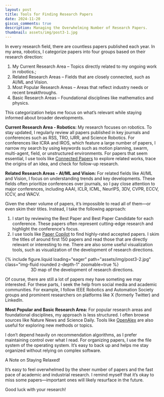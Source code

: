 ```yaml
---
layout: post
title: Tools for Finding Research Papers
date: 2024-11-20
giscus_comments: true
description: Managing the Overwhelming Number of Research Papers.
thumbnail: assets/img/post3-1.jpg
---
```


<!-- Find a saying, every paper is someone's hard work, I respect there work, but we have limited time, so it's a pitty we can only read part of the work. -->

In every research field, there are countless papers published each year. In my area, robotics, I categorize papers into four groups based on their research direction:
1. My Current Research Area – Topics directly related to my ongoing work in robotics.; 
2. Related Research Areas – Fields that are closely connected, such as AI/ML and Vision.
3. Most Popular Research Areas – Areas that reflect industry needs or recent breakthroughs.
4. Basic Research Areas – Foundational disciplines like mathematics and physics.

This categorization helps me focus on what’s relevant while staying informed about broader developments.


**Current Research Area - Robotics:** My research focuses on robotics. To stay updated, I regularly review all papers published in key journals and conferences such as RSS, TRO, IJRR, and Science Robotics. For conferences like ICRA and IROS, which feature a large number of papers, I narrow my search by using keywords such as motion planning, swarm, multi-agent, field, or unstructured environments.
For papers that seem essential, I use tools like [Connected Papers](https://www.connectedpapers.com) to explore related works, trace the origins of an idea, and check for follow-up research.  

**Related Research Areas - AI/ML and Vision:** For related fields like AI/ML and Vision, I focus on understanding trends and key developments. These fields often prioritize conferences over journals, so I pay close attention to major conferences, including AAAI, ICLR, ICML, NeurIPS, 3DV, CVPR, ECCV, ICCV, and WACV.

Given the sheer volume of papers, it’s impossible to read all of them—or even skim their titles. Instead, I take the following approach:
1. I start by reviewing the Best Paper and Best Paper Candidate for each conference. These papers often represent cutting-edge research and highlight the conference's focus.
2. I use tools like [Paper Copilot](https://papercopilot.com) to find highly-rated accepted papers. I skim the titles of around first 150 papers and read those that are directly relevant or interesting to me. There are also some useful visualization tools, such as visualization of the development of research directions.

<div class="row mt-3">
    <div class="col-sm mt-3 mt-md-0">
        {% include figure.liquid loading="eager" path="assets/img/post3-2.jpg" class="img-fluid rounded z-depth-1" zoomable=true %}
    </div>
</div>
<center>3D map of the development of research directions.</center>

Of course, there are still a lot of papers mey have someting we may interested. For these parts, I seek the help from social media and academic communities. For example, I follow IEEE Robotics and Automation Society groups and prominent researchers on platforms like X (formerly Twitter) and LinkedIn.

**Most Popular and Basic Research Area:** 
For popular research areas and foundational disciplines, my approach is less structured. I often browse sources like Nature News and Science Daily. Tools like [OpenAlex](https://openalex.org) are also useful for exploring new methods or topics.

I don’t depend heavily on recommendation algorithms, as I prefer maintaining control over what I read. For organizing papers, I use the file system of the operating system. It’s easy to back up and helps me stay organized without relying on complex software.

A Note on Staying Relaxed!

It’s easy to feel overwhelmed by the sheer number of papers and the fast pace of academic and industrial research. I remind myself that it’s okay to miss some papers—important ones will likely resurface in the future.

Good luck with your research!

